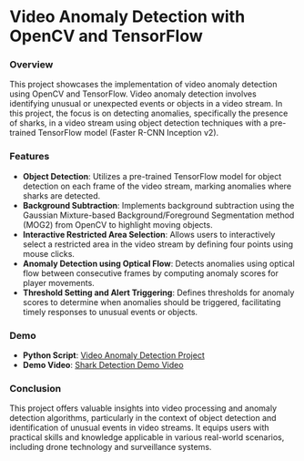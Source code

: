 # Video Anomaly Detection with OpenCV and TensorFlow

### Overview
This project showcases the implementation of video anomaly detection using OpenCV and TensorFlow. Video anomaly detection involves identifying unusual or unexpected events or objects in a video stream. In this project, the focus is on detecting anomalies, specifically the presence of sharks, in a video stream using object detection techniques with a pre-trained TensorFlow model (Faster R-CNN Inception v2).

### Features
- **Object Detection**: Utilizes a pre-trained TensorFlow model for object detection on each frame of the video stream, marking anomalies where sharks are detected.
- **Background Subtraction**: Implements background subtraction using the Gaussian Mixture-based Background/Foreground Segmentation method (MOG2) from OpenCV to highlight moving objects.
- **Interactive Restricted Area Selection**: Allows users to interactively select a restricted area in the video stream by defining four points using mouse clicks.
- **Anomaly Detection using Optical Flow**: Detects anomalies using optical flow between consecutive frames by computing anomaly scores for player movements.
- **Threshold Setting and Alert Triggering**: Defines thresholds for anomaly scores to determine when anomalies should be triggered, facilitating timely responses to unusual events or objects.

### Demo
- **Python Script**: [Video Anomaly Detection Project](https://github.com/Nikhildsaroj/Video-Anomaly-Detection-with-OpenCV-and-TensorFlow/blob/main/Video_Anomaly_Detection_project(Nikhil_Saroj)%20(3).ipynb)
- **Demo Video**: [Shark Detection Demo Video](https://github.com/Nikhildsaroj/Video-Anomaly-Detection-with-OpenCV-and-TensorFlow/blob/main/sharkdetection.avi)

### Conclusion
This project offers valuable insights into video processing and anomaly detection algorithms, particularly in the context of object detection and identification of unusual events in video streams. It equips users with practical skills and knowledge applicable in various real-world scenarios, including drone technology and surveillance systems.

